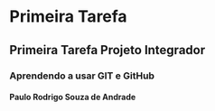 # Primeira Tarefa
## Primeira Tarefa Projeto Integrador
### Aprendendo a usar GIT e GitHub
#### Paulo Rodrigo Souza de Andrade